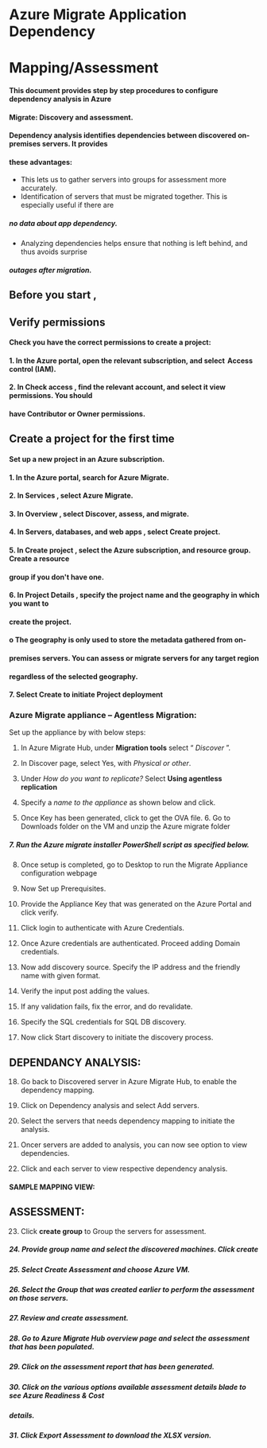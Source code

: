 # Azure Migrate Application Dependency

# Mapping/Assessment

#### This document provides step by step procedures to configure dependency analysis in Azure

#### Migrate: Discovery and assessment.

#### Dependency analysis identifies dependencies between discovered on-premises servers. It provides

#### these advantages:

- This lets us to gather servers into groups for assessment more accurately.
- Identification of servers that must be migrated together. This is especially useful if there are

##### no data about app dependency.

- Analyzing dependencies helps ensure that nothing is left behind, and thus avoids surprise

##### outages after migration.

## Before you start ,

## Verify permissions

#### Check you have the correct permissions to create a project:

#### 1. In the Azure portal, open the relevant subscription, and select  Access control (IAM).

#### 2. In Check access , find the relevant account, and select it view permissions. You should

#### have Contributor or Owner permissions.

## Create a project for the first time

#### Set up a new project in an Azure subscription.

#### 1. In the Azure portal, search for Azure Migrate.

#### 2. In Services , select Azure Migrate.

#### 3. In Overview , select Discover, assess, and migrate.


#### 4. In Servers, databases, and web apps , select Create project.

#### 5. In Create project , select the Azure subscription, and resource group. Create a resource

#### group if you don't have one.

#### 6. In Project Details , specify the project name and the geography in which you want to

#### create the project.

#### o The geography is only used to store the metadata gathered from on-

#### premises servers. You can assess or migrate servers for any target region

#### regardless of the selected geography.

#### 7. Select Create to initiate Project deployment


### Azure Migrate appliance – Agentless Migration:

Set up the appliance by with below steps:

1. In Azure Migrate Hub, under **Migration tools** select “ _Discover_ ”.


2. In Discover page, select Yes, with _Physical or other_.
3. Under _How do you want to replicate?_ Select **Using agentless replication**
4. Specify a _name to the appliance_ as shown below and click.


5. Once Key has been generated, click to get the OVA file.
    6. Go to Downloads folder on the VM and unzip the Azure migrate folder


##### 7. Run the Azure migrate installer PowerShell script as specified below.







8. Once setup is completed, go to Desktop to run the Migrate Appliance configuration webpage



9. Now Set up Prerequisites.


10. Provide the Appliance Key that was generated on the Azure Portal and click verify.


11. Click login to authenticate with Azure Credentials.





12. Once Azure credentials are authenticated. Proceed adding Domain credentials.


13. Now add discovery source. Specify the IP address and the friendly name with given format.
14. Verify the input post adding the values.


15. If any validation fails, fix the error, and do revalidate.


16. Specify the SQL credentials for SQL DB discovery.


17. Now click Start discovery to initiate the discovery process.


## DEPENDANCY ANALYSIS:

18. Go back to Discovered server in Azure Migrate Hub, to enable the dependency mapping.


19. Click on Dependency analysis and select Add servers.
20. Select the servers that needs dependency mapping to initiate the analysis.


21. Oncer servers are added to analysis, you can now see option to view dependencies.


22. Click and each server to view respective dependency analysis.

#### SAMPLE MAPPING VIEW:




## ASSESSMENT:

23. Click **create group** to Group the servers for assessment.

##### 24. Provide group name and select the discovered machines. Click create


##### 25. Select Create Assessment and choose Azure VM.


##### 26. Select the Group that was created earlier to perform the assessment on those servers.

##### 27. Review and create assessment.


##### 28. Go to Azure Migrate Hub overview page and select the assessment that has been populated.

##### 29. Click on the assessment report that has been generated.


##### 30. Click on the various options available assessment details blade to see Azure Readiness & Cost

##### details.


##### 31. Click Export Assessment to download the XLSX version.



